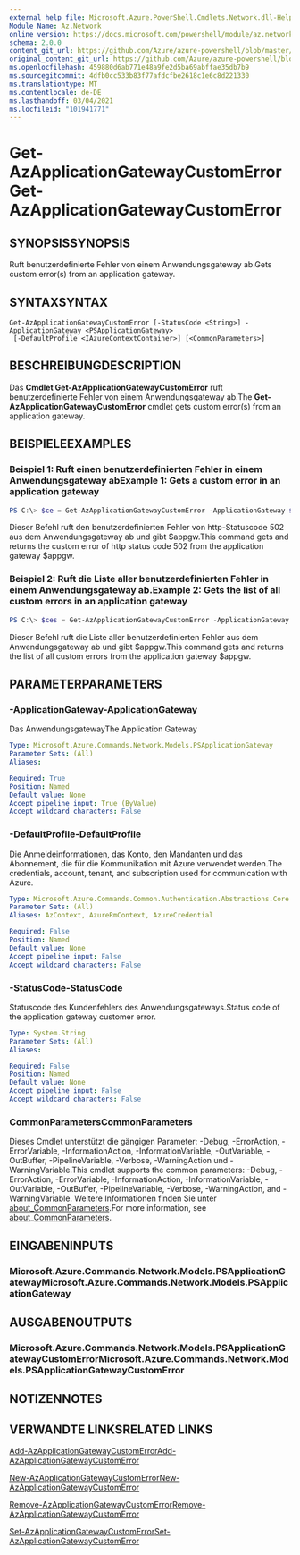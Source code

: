 ```yaml
---
external help file: Microsoft.Azure.PowerShell.Cmdlets.Network.dll-Help.xml
Module Name: Az.Network
online version: https://docs.microsoft.com/powershell/module/az.network/get-azapplicationgatewaycustomerror
schema: 2.0.0
content_git_url: https://github.com/Azure/azure-powershell/blob/master/src/Network/Network/help/Get-AzApplicationGatewayCustomError.md
original_content_git_url: https://github.com/Azure/azure-powershell/blob/master/src/Network/Network/help/Get-AzApplicationGatewayCustomError.md
ms.openlocfilehash: 459880d6ab771e48a9fe2d5ba69abffae35db7b9
ms.sourcegitcommit: 4dfb0cc533b83f77afdcfbe2618c1e6c8d221330
ms.translationtype: MT
ms.contentlocale: de-DE
ms.lasthandoff: 03/04/2021
ms.locfileid: "101941771"
---
```

# <span data-ttu-id="40546-101">Get-AzApplicationGatewayCustomError</span><span class="sxs-lookup"><span data-stu-id="40546-101">Get-AzApplicationGatewayCustomError</span></span>

## <span data-ttu-id="40546-102">SYNOPSIS</span><span class="sxs-lookup"><span data-stu-id="40546-102">SYNOPSIS</span></span>
<span data-ttu-id="40546-103">Ruft benutzerdefinierte Fehler von einem Anwendungsgateway ab.</span><span class="sxs-lookup"><span data-stu-id="40546-103">Gets custom error(s) from an application gateway.</span></span>

## <span data-ttu-id="40546-104">SYNTAX</span><span class="sxs-lookup"><span data-stu-id="40546-104">SYNTAX</span></span>

```
Get-AzApplicationGatewayCustomError [-StatusCode <String>] -ApplicationGateway <PSApplicationGateway>
 [-DefaultProfile <IAzureContextContainer>] [<CommonParameters>]
```

## <span data-ttu-id="40546-105">BESCHREIBUNG</span><span class="sxs-lookup"><span data-stu-id="40546-105">DESCRIPTION</span></span>
<span data-ttu-id="40546-106">Das **Cmdlet Get-AzApplicationGatewayCustomError** ruft benutzerdefinierte Fehler von einem Anwendungsgateway ab.</span><span class="sxs-lookup"><span data-stu-id="40546-106">The **Get-AzApplicationGatewayCustomError** cmdlet gets custom error(s) from an application gateway.</span></span>

## <span data-ttu-id="40546-107">BEISPIELE</span><span class="sxs-lookup"><span data-stu-id="40546-107">EXAMPLES</span></span>

### <span data-ttu-id="40546-108">Beispiel 1: Ruft einen benutzerdefinierten Fehler in einem Anwendungsgateway ab</span><span class="sxs-lookup"><span data-stu-id="40546-108">Example 1: Gets a custom error in an application gateway</span></span>
```powershell
PS C:\> $ce = Get-AzApplicationGatewayCustomError -ApplicationGateway $appgw -StatusCode HttpStatus502
```

<span data-ttu-id="40546-109">Dieser Befehl ruft den benutzerdefinierten Fehler von http-Statuscode 502 aus dem Anwendungsgateway ab und gibt $appgw.</span><span class="sxs-lookup"><span data-stu-id="40546-109">This command gets and returns the custom error of http status code 502 from the application gateway $appgw.</span></span>

### <span data-ttu-id="40546-110">Beispiel 2: Ruft die Liste aller benutzerdefinierten Fehler in einem Anwendungsgateway ab.</span><span class="sxs-lookup"><span data-stu-id="40546-110">Example 2: Gets the list of all custom errors in an application gateway</span></span>
```powershell
PS C:\> $ces = Get-AzApplicationGatewayCustomError -ApplicationGateway $appgw
```

<span data-ttu-id="40546-111">Dieser Befehl ruft die Liste aller benutzerdefinierten Fehler aus dem Anwendungsgateway ab und gibt $appgw.</span><span class="sxs-lookup"><span data-stu-id="40546-111">This command gets and returns the list of all custom errors from the application gateway $appgw.</span></span>

## <span data-ttu-id="40546-112">PARAMETER</span><span class="sxs-lookup"><span data-stu-id="40546-112">PARAMETERS</span></span>

### <span data-ttu-id="40546-113">-ApplicationGateway</span><span class="sxs-lookup"><span data-stu-id="40546-113">-ApplicationGateway</span></span>
<span data-ttu-id="40546-114">Das Anwendungsgateway</span><span class="sxs-lookup"><span data-stu-id="40546-114">The Application Gateway</span></span>

```yaml
Type: Microsoft.Azure.Commands.Network.Models.PSApplicationGateway
Parameter Sets: (All)
Aliases:

Required: True
Position: Named
Default value: None
Accept pipeline input: True (ByValue)
Accept wildcard characters: False
```

### <span data-ttu-id="40546-115">-DefaultProfile</span><span class="sxs-lookup"><span data-stu-id="40546-115">-DefaultProfile</span></span>
<span data-ttu-id="40546-116">Die Anmeldeinformationen, das Konto, den Mandanten und das Abonnement, die für die Kommunikation mit Azure verwendet werden.</span><span class="sxs-lookup"><span data-stu-id="40546-116">The credentials, account, tenant, and subscription used for communication with Azure.</span></span>

```yaml
Type: Microsoft.Azure.Commands.Common.Authentication.Abstractions.Core.IAzureContextContainer
Parameter Sets: (All)
Aliases: AzContext, AzureRmContext, AzureCredential

Required: False
Position: Named
Default value: None
Accept pipeline input: False
Accept wildcard characters: False
```

### <span data-ttu-id="40546-117">-StatusCode</span><span class="sxs-lookup"><span data-stu-id="40546-117">-StatusCode</span></span>
<span data-ttu-id="40546-118">Statuscode des Kundenfehlers des Anwendungsgateways.</span><span class="sxs-lookup"><span data-stu-id="40546-118">Status code of the application gateway customer error.</span></span>

```yaml
Type: System.String
Parameter Sets: (All)
Aliases:

Required: False
Position: Named
Default value: None
Accept pipeline input: False
Accept wildcard characters: False
```

### <span data-ttu-id="40546-119">CommonParameters</span><span class="sxs-lookup"><span data-stu-id="40546-119">CommonParameters</span></span>
<span data-ttu-id="40546-120">Dieses Cmdlet unterstützt die gängigen Parameter: -Debug, -ErrorAction, -ErrorVariable, -InformationAction, -InformationVariable, -OutVariable, -OutBuffer, -PipelineVariable, -Verbose, -WarningAction und -WarningVariable.</span><span class="sxs-lookup"><span data-stu-id="40546-120">This cmdlet supports the common parameters: -Debug, -ErrorAction, -ErrorVariable, -InformationAction, -InformationVariable, -OutVariable, -OutBuffer, -PipelineVariable, -Verbose, -WarningAction, and -WarningVariable.</span></span> <span data-ttu-id="40546-121">Weitere Informationen finden Sie unter [about_CommonParameters](http://go.microsoft.com/fwlink/?LinkID=113216).</span><span class="sxs-lookup"><span data-stu-id="40546-121">For more information, see [about_CommonParameters](http://go.microsoft.com/fwlink/?LinkID=113216).</span></span>

## <span data-ttu-id="40546-122">EINGABEN</span><span class="sxs-lookup"><span data-stu-id="40546-122">INPUTS</span></span>

### <span data-ttu-id="40546-123">Microsoft.Azure.Commands.Network.Models.PSApplicationGateway</span><span class="sxs-lookup"><span data-stu-id="40546-123">Microsoft.Azure.Commands.Network.Models.PSApplicationGateway</span></span>

## <span data-ttu-id="40546-124">AUSGABEN</span><span class="sxs-lookup"><span data-stu-id="40546-124">OUTPUTS</span></span>

### <span data-ttu-id="40546-125">Microsoft.Azure.Commands.Network.Models.PSApplicationGatewayCustomError</span><span class="sxs-lookup"><span data-stu-id="40546-125">Microsoft.Azure.Commands.Network.Models.PSApplicationGatewayCustomError</span></span>

## <span data-ttu-id="40546-126">NOTIZEN</span><span class="sxs-lookup"><span data-stu-id="40546-126">NOTES</span></span>

## <span data-ttu-id="40546-127">VERWANDTE LINKS</span><span class="sxs-lookup"><span data-stu-id="40546-127">RELATED LINKS</span></span>

[<span data-ttu-id="40546-128">Add-AzApplicationGatewayCustomError</span><span class="sxs-lookup"><span data-stu-id="40546-128">Add-AzApplicationGatewayCustomError</span></span>](./Add-AzApplicationGatewayCustomError.md)

[<span data-ttu-id="40546-129">New-AzApplicationGatewayCustomError</span><span class="sxs-lookup"><span data-stu-id="40546-129">New-AzApplicationGatewayCustomError</span></span>](./New-AzApplicationGatewayCustomError.md)

[<span data-ttu-id="40546-130">Remove-AzApplicationGatewayCustomError</span><span class="sxs-lookup"><span data-stu-id="40546-130">Remove-AzApplicationGatewayCustomError</span></span>](./Remove-AzApplicationGatewayCustomError.md)

[<span data-ttu-id="40546-131">Set-AzApplicationGatewayCustomError</span><span class="sxs-lookup"><span data-stu-id="40546-131">Set-AzApplicationGatewayCustomError</span></span>](./Set-AzApplicationGatewayCustomError.md)
